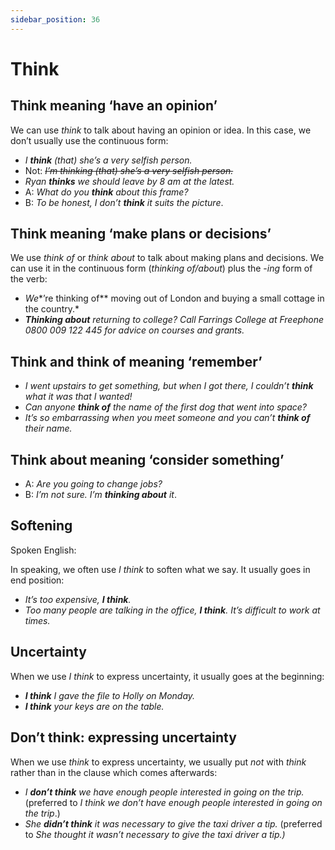 ```yaml
---
sidebar_position: 36
---
```


# Think

## Think meaning ‘have an opinion’

We can use *think* to talk about having an opinion or idea. In this case, we don’t usually use the continuous form:

- *I **think** (that) she’s a very selfish person.*
- Not: *~~I’m thinking (that) she’s a very selfish person.~~*
- *Ryan **thinks** we should leave by 8 am at the latest.*
- A: *What do you **think** about this frame?*
- B: *To be honest, I don’t **think** it suits the picture*.

## Think meaning ‘make plans or decisions’

We use *think of* or *think about* to talk about making plans and decisions. We can use it in the continuous form (*thinking of/about*) plus the -*ing* form of the verb:

- *We**’re thinking of** moving out of London and buying a small cottage in the country.*
- ***Thinking about*** *returning to college? Call Farrings College at Freephone 0800 009 122 445 for advice on courses and grants.*

## Think and think of meaning ‘remember’

- *I went upstairs to get something, but when I got there, I couldn’t **think** what it was that I wanted!*
- *Can anyone **think of** the name of the first dog that went into space?*
- *It’s so embarrassing when you meet someone and you can’t **think of** their name.*

## Think about meaning ‘consider something’

- A: *Are you going to change jobs?*
- B: *I’m not sure. I’m **thinking about** it*.

## Softening

Spoken English:

In speaking, we often use *I think* to soften what we say. It usually goes in end position:

- *It’s too expensive, **I think**.*
- *Too many people are talking in the office, **I think**. It’s difficult to work at times.*

## Uncertainty

When we use *I think* to express uncertainty, it usually goes at the beginning:

- ***I think*** *I gave the file to Holly on Monday.*
- ***I think*** *your keys are on the table.*

## Don’t think: expressing uncertainty

When we use *think* to express uncertainty, we usually put *not* with *think* rather than in the clause which comes afterwards:

- *I **don’t think** we have enough people interested in going on the trip.* (preferred to *I think we don’t have enough people interested in going on the trip*.)
- *She **didn’t think** it was necessary to give the taxi driver a tip.* (preferred to *She thought it wasn’t necessary to give the taxi driver a tip.)*
